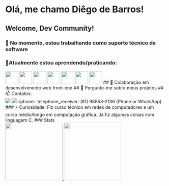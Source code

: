 # Olá, me chamo Diêgo de Barros!
## Welcome, Dev Community!

### 🔭 No momento, estou trabalhando como suporte técnico de software
### 🌱Atualmente estou aprendendo/praticando:
<img loading="lazy" src="https://cdn.jsdelivr.net/gh/devicons/devicon@latest/icons/nextjs/nextjs-original.svg" width="40" height="40"/>
<img loading="lazy" src="https://cdn.jsdelivr.net/gh/devicons/devicon@latest/icons/react/react-original-wordmark.svg" width="40" height="40"/>
<img loading="lazy" src="https://cdn.jsdelivr.net/gh/devicons/devicon@latest/icons/reactrouter/reactrouter-original-wordmark.svg" width="40" height="40"/>
<img loading="lazy" src="https://cdn.jsdelivr.net/gh/devicons/devicon@latest/icons/typescript/typescript-original.svg" width="40" height="40"/>
<img loading="lazy" src="https://cdn.jsdelivr.net/gh/devicons/devicon@latest/icons/javascript/javascript-original.svg" width="40" height="40"/>
<img loading="lazy" src="https://cdn.jsdelivr.net/gh/devicons/devicon@latest/icons/nodejs/nodejs-plain-wordmark.svg" width="40" height="40"/>
<img loading="lazy" src="https://cdn.jsdelivr.net/gh/devicons/devicon@latest/icons/git/git-plain-wordmark.svg" width="40" height="40"/>
## 👯 Colaboração em desenvolvimento web front-end
## 💬 Pergunte-me sobre meus projetos
## 📫 Contatos:
<div>
<a href = "mailto:debarrosdiego415@gmail.com"><img loading="lazy" src="https://img.shields.io/badge/Gmail-D14836?style=for-the-badge&logo=gmail&logoColor=white" target="_blank"></a>
<a href="https://www.linkedin.com/in/di%C3%AAgo-de-barros-760541257/" target="_blank"><img loading="lazy" src="https://img.shields.io/badge/-LinkedIn-%230077B5?style=for-the-badge&logo=linkedin&logoColor=white" target="_blank"></a>   
:iphone: :telephone_receiver: (81) 98853-2136 (Phone or WhatsApp)
</div>
### ⚡ Curiosidade: Fiz curso técnico em redes de computadores e um curso médio/longo em computação gráfica. Já fiz algumas coisas com linguagem C.
### Stats
<div>
<a href="https://github.com/dig-ie">
<img loading="lazy" height="180em" src="https://github-readme-stats.vercel.app/api/top-langs/?username=dig-ie&layout=compact&langs_count=7&theme=dracula"/>
<img loading="lazy" height="180em" src="https://github-readme-stats.vercel.app/api?username=dig-ie&show_icons=true&theme=dracula&include_all_commits=true&count_private=true"/>
</div>

